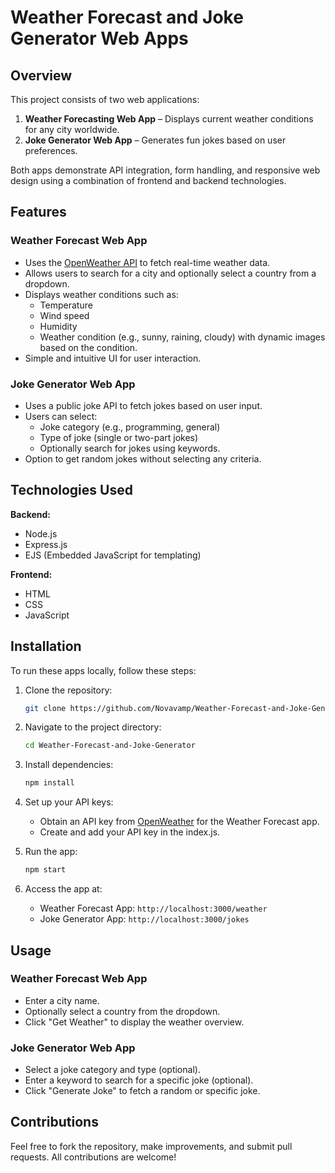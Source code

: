 # Weather Forecast and Joke Generator Web Apps

## Overview

This project consists of two web applications:

1. **Weather Forecasting Web App** – Displays current weather conditions for any city worldwide.
2. **Joke Generator Web App** – Generates fun jokes based on user preferences.

Both apps demonstrate API integration, form handling, and responsive web design using a combination of frontend and backend technologies.

## Features

### Weather Forecast Web App

- Uses the [OpenWeather API](https://openweathermap.org/) to fetch real-time weather data.
- Allows users to search for a city and optionally select a country from a dropdown.
- Displays weather conditions such as:
  - Temperature
  - Wind speed
  - Humidity
  - Weather condition (e.g., sunny, raining, cloudy) with dynamic images based on the condition.
- Simple and intuitive UI for user interaction.

### Joke Generator Web App

- Uses a public joke API to fetch jokes based on user input.
- Users can select:
  - Joke category (e.g., programming, general)
  - Type of joke (single or two-part jokes)
  - Optionally search for jokes using keywords.
- Option to get random jokes without selecting any criteria.

## Technologies Used

**Backend:**

- Node.js
- Express.js
- EJS (Embedded JavaScript for templating)

**Frontend:**

- HTML
- CSS
- JavaScript

## Installation

To run these apps locally, follow these steps:

1. Clone the repository:

   ```bash
   git clone https://github.com/Novavamp/Weather-Forecast-and-Joke-Generator.git
   ```

2. Navigate to the project directory:

   ```bash
   cd Weather-Forecast-and-Joke-Generator
   ```

3. Install dependencies:

   ```bash
   npm install
   ```

4. Set up your API keys:

   - Obtain an API key from [OpenWeather](https://home.openweathermap.org/users/sign_up) for the Weather Forecast app.
   - Create and add your API key in the index.js.

5. Run the app:

   ```bash
   npm start
   ```

6. Access the app at:
   - Weather Forecast App: `http://localhost:3000/weather`
   - Joke Generator App: `http://localhost:3000/jokes`

## Usage

### Weather Forecast Web App

- Enter a city name.
- Optionally select a country from the dropdown.
- Click "Get Weather" to display the weather overview.

### Joke Generator Web App

- Select a joke category and type (optional).
- Enter a keyword to search for a specific joke (optional).
- Click "Generate Joke" to fetch a random or specific joke.

## Contributions

Feel free to fork the repository, make improvements, and submit pull requests. All contributions are welcome!
